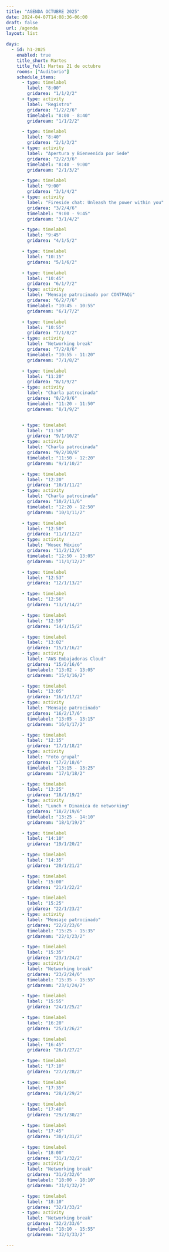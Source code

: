 ```yaml
---
title: "AGENDA OCTUBRE 2025"
date: 2024-04-07T14:08:36-06:00
draft: false
url: /agenda
layout: list

days:  
  - id: h1-2025
    enabled: true
    title_short: Martes
    title_full: Martes 21 de octubre
    rooms: ["Auditorio"]
    schedule_items: 
      - type: timelabel
        label: "8:00"
        gridarea: "1/1/2/2"
      - type: activity
        label: "Registro"
        gridarea: "1/2/2/6"
        timelabel: "8:00 - 8:40"
        gridaream: "1/1/2/2"

      - type: timelabel
        label: "8:40"
        gridarea: "2/1/3/2"
      - type: activity
        label: "Apertura y Bienvenida por Sede"
        gridarea: "2/2/3/6"
        timelabel: "8:40 - 9:00"
        gridaream: "2/1/3/2"

      - type: timelabel
        label: "9:00"
        gridarea: "3/1/4/2"
      - type: activity
        label: "Fireside chat: Unleash the power within you"
        gridarea: "3/2/4/6"
        timelabel: "9:00 - 9:45"
        gridaream: "3/1/4/2"

      - type: timelabel
        label: "9:45"
        gridarea: "4/1/5/2"

      - type: timelabel
        label: "10:15"
        gridarea: "5/1/6/2"

      - type: timelabel
        label: "10:45"
        gridarea: "6/1/7/2"
      - type: activity
        label: "Mensaje patrocinado por CONTPAQi"
        gridarea: "6/2/7/6"
        timelabel: "10:45 - 10:55"
        gridaream: "6/1/7/2"

      - type: timelabel
        label: "10:55"
        gridarea: "7/1/8/2"
      - type: activity
        label: "Networking break"
        gridarea: "7/2/8/6"
        timelabel: "10:55 - 11:20"
        gridaream: "7/1/8/2"

      - type: timelabel
        label: "11:20"
        gridarea: "8/1/9/2"
      - type: activity
        label: "Charla patrocinada"
        gridarea: "8/2/9/6"
        timelabel: "11:20 - 11:50"
        gridaream: "8/1/9/2"


      - type: timelabel
        label: "11:50"
        gridarea: "9/1/10/2"
      - type: activity
        label: "Charla patrocinada"
        gridarea: "9/2/10/6"
        timelabel: "11:50 - 12:20"
        gridaream: "9/1/10/2"

      - type: timelabel
        label: "12:20"
        gridarea: "10/1/11/2"
      - type: activity
        label: "Charla patrocinada"
        gridarea: "10/2/11/6"
        timelabel: "12:20 - 12:50"
        gridaream: "10/1/11/2"

      - type: timelabel
        label: "12:50"
        gridarea: "11/1/12/2"
      - type: activity
        label: "Wosec México"
        gridarea: "11/2/12/6"
        timelabel: "12:50 - 13:05"
        gridaream: "11/1/12/2"

      - type: timelabel
        label: "12:53"
        gridarea: "12/1/13/2"

      - type: timelabel
        label: "12:56"
        gridarea: "13/1/14/2"

      - type: timelabel
        label: "12:59"
        gridarea: "14/1/15/2"

      - type: timelabel
        label: "13:02"
        gridarea: "15/1/16/2"
      - type: activity
        label: "AWS Embajadoras Cloud"
        gridarea: "15/2/16/6"
        timelabel: "13:02 - 13:05"
        gridaream: "15/1/16/2"

      - type: timelabel
        label: "13:05"
        gridarea: "16/1/17/2"
      - type: activity
        label: "Mensaje patrocinado"
        gridarea: "16/2/17/6"
        timelabel: "13:05 - 13:15"
        gridaream: "16/1/17/2"

      - type: timelabel
        label: "12:15"
        gridarea: "17/1/18/2"
      - type: activity
        label: "Foto grupal"
        gridarea: "17/2/18/6"
        timelabel: "13:15 - 13:25"
        gridaream: "17/1/18/2"

      - type: timelabel
        label: "13:25"
        gridarea: "18/1/19/2"
      - type: activity
        label: "Lunch + Dinamica de networking"
        gridarea: "18/2/19/6"
        timelabel: "13:25 - 14:10"
        gridaream: "18/1/19/2"

      - type: timelabel
        label: "14:10"
        gridarea: "19/1/20/2"

      - type: timelabel
        label: "14:35"
        gridarea: "20/1/21/2"

      - type: timelabel
        label: "15:00"
        gridarea: "21/1/22/2"

      - type: timelabel
        label: "15:25"
        gridarea: "22/1/23/2"
      - type: activity
        label: "Mensaje patrocinado"
        gridarea: "22/2/23/6"
        timelabel: "15:25 - 15:35"
        gridaream: "22/1/23/2"

      - type: timelabel
        label: "15:35"
        gridarea: "23/1/24/2"
      - type: activity
        label: "Networking break"
        gridarea: "23/2/24/6"
        timelabel: "15:35 - 15:55"
        gridaream: "23/1/24/2"

      - type: timelabel
        label: "15:55"
        gridarea: "24/1/25/2"

      - type: timelabel
        label: "16:20"
        gridarea: "25/1/26/2"

      - type: timelabel
        label: "16:45"
        gridarea: "26/1/27/2"

      - type: timelabel
        label: "17:10"
        gridarea: "27/1/28/2"

      - type: timelabel
        label: "17:35"
        gridarea: "28/1/29/2"

      - type: timelabel
        label: "17:40"
        gridarea: "29/1/30/2"

      - type: timelabel
        label: "17:45"
        gridarea: "30/1/31/2"

      - type: timelabel
        label: "18:00"
        gridarea: "31/1/32/2"
      - type: activity
        label: "Networking break"
        gridarea: "31/2/32/6"
        timelabel: "18:00 - 18:10"
        gridaream: "31/1/32/2"

      - type: timelabel
        label: "18:10"
        gridarea: "32/1/33/2"
      - type: activity
        label: "Networking break"
        gridarea: "32/2/33/6"
        timelabel: "18:10 - 15:55"
        gridaream: "32/1/33/2"

---
```




